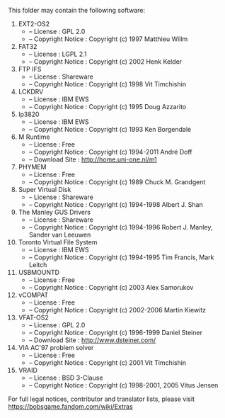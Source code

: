 ﻿This folder may contain the following software:

1. EXT2-OS2
   - – License : GPL 2.0
   - – Copyright Notice : Copyright (c) 1997 Matthieu Willm
2. FAT32
   - – License : LGPL 2.1
   - – Copyright Notice : Copyright (c) 2002 Henk Kelder
3. FTP IFS
   - – License : Shareware
   - – Copyright Notice : Copyright (c) 1998 Vit Timchishin
4. LCKDRV
   - – License : IBM EWS
   - – Copyright Notice : Copyright (c) 1995 Doug Azzarito
5. lp3820
   - – License : IBM EWS
   - – Copyright Notice : Copyright (c) 1993 Ken Borgendale
6. M Runtime
   - – License : Free
   - – Copyright Notice : Copyright (c) 1994-2011 André Doff
   - – Download Site : http://home.uni-one.nl/m1
7. PHYMEM
   - – License : Free
   - – Copyright Notice : Copyright (c) 1989 Chuck M. Grandgent
8. Super Virtual Disk
   - – License : Shareware
   - – Copyright Notice : Copyright (c) 1994-1998 Albert J. Shan
9. The Manley GUS Drivers
   - – License : Shareware
   - – Copyright Notice : Copyright (c) 1994-1996 Robert J. Manley, Sander van Leeuwen
10. Toronto Virtual File System
    - – License : IBM EWS
    - – Copyright Notice : Copyright (c) 1994-1995 Tim Francis, Mark Leitch
11. USBMOUNTD
    - – License : Free
    - – Copyright Notice : Copyright (c) 2003 Alex Samorukov
12. vCOMPAT
    - – License : Free
    - – Copyright Notice : Copyright (c) 2002-2006 Martin Kiewitz
13. VFAT-OS2
    - – License : GPL 2.0
    - – Copyright Notice : Copyright (c) 1996-1999 Daniel Steiner
    - – Download Site : http://www.dsteiner.com/
14. VIA AC'97 problem solver
    - – License : Free
    - – Copyright Notice : Copyright (c) 2001 Vit Timchishin
15. VRAID
    - – License : BSD 3-Clause
    - – Copyright Notice : Copyright (c) 1998-2001, 2005 Vitus Jensen

For full legal notices, contributor and translator lists, please visit https://bobsgame.fandom.com/wiki/Extras
